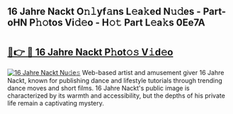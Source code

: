 ## 16 Jahre Nackt O𝚗𝚕yf𝚊ns L𝚎a𝚔ed N𝚞𝚍es - Part-oHN P𝚑𝚘tos Vi𝚍𝚎o - H𝚘𝚝 Part L𝚎a𝚔s 0Ee7A

# <h2><a href="http://kf0sby.oniu.top/?m=16+Jahre+Nackt">🔗👉 🔴 16 Jahre Nackt P𝚑ot𝚘𝚜 V𝚒d𝚎o</a></h2>

[![16 Jahre Nackt Nu𝚍e𝚜](https://i.imgur.com/0qMVB7G.gif)](http://kf0sby.oniu.top/?m=16+Jahre+Nackt)
Web-based artist and amusement giver 16 Jahre Nackt, known for publishing dance and lifestyle tutorials through trending dance moves and short films. 16 Jahre Nackt's public image is characterized by its warmth and accessibility, but the depths of his private life remain a captivating mystery.  
